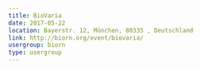 ```yaml
---
title: BioVaria
date: 2017-05-22
location: Bayerstr. 12, München, 80335 , Deutschland
link: http://biorn.org/event/biovaria/
usergroup: biorn
type: usergroup
---
```


